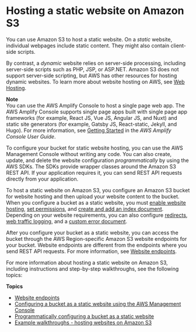 # Hosting a static website on Amazon S3<a name="WebsiteHosting"></a>

You can use Amazon S3 to host a static website\. On a *static* website, individual webpages include static content\. They might also contain client\-side scripts\.

By contrast, a *dynamic* website relies on server\-side processing, including server\-side scripts such as PHP, JSP, or ASP\.NET\. Amazon S3 does not support server\-side scripting, but AWS has other resources for hosting dynamic websites\. To learn more about website hosting on AWS, see [Web Hosting](https://aws.amazon.com/websites/)\. 

**Note**  
You can use the AWS Amplify Console to host a single page web app\. The AWS Amplify Console supports single page apps built with single page app frameworks \(for example, React JS, Vue JS, Angular JS, and Nuxt\) and static site generators \(for example, Gatsby JS, React\-static, Jekyll, and Hugo\)\. For more information, see [Getting Started](https://docs.aws.amazon.com/amplify/latest/userguide/getting-started.html) in the *AWS Amplify Console User Guide*\.

To configure your bucket for static website hosting, you can use the AWS Management Console without writing any code\. You can also create, update, and delete the website configuration *programmatically* by using the AWS SDKs\. The SDKs provide wrapper classes around the Amazon S3 REST API\. If your application requires it, you can send REST API requests directly from your application\.

 To host a static website on Amazon S3, you configure an Amazon S3 bucket for website hosting and then upload your website content to the bucket\. When you configure a bucket as a static website, you must [enable website hosting](EnableWebsiteHosting.md), [set permissions](WebsiteAccessPermissionsReqd.md), and [create and add an index document](IndexDocumentSupport.md)\. Depending on your website requirements, you can also configure [redirects](how-to-page-redirect.md), [web traffic logging](LoggingWebsiteTraffic.md), and a [custom error document](CustomErrorDocSupport.md)\.

After you configure your bucket as a static website, you can access the bucket through the AWS Region\-specific Amazon S3 website endpoints for your bucket\. Website endpoints are different from the endpoints where you send REST API requests\. For more information, see [Website endpoints](WebsiteEndpoints.md)\.

For more information about hosting a static website on Amazon S3, including instructions and step\-by\-step walkthroughs, see the following topics:

**Topics**
+ [Website endpoints](WebsiteEndpoints.md)
+ [Configuring a bucket as a static website using the AWS Management Console](HowDoIWebsiteConfiguration.md)
+ [Programmatically configuring a bucket as a static website](ManagingBucketWebsiteConfig.md)
+ [Example walkthroughs \- hosting websites on Amazon S3](hosting-websites-on-s3-examples.md)